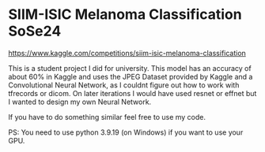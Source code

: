 # SIIM-ISIC Melanoma Classification SoSe24
https://www.kaggle.com/competitions/siim-isic-melanoma-classification

This is a student project I did for university.
This model has an accuracy of about 60% in Kaggle and uses the JPEG Dataset provided by Kaggle and a Convolutional Neural Network, as I couldnt figure out how to work with tfrecords or dicom. On later iterations I would have used resnet or effnet but I wanted to design my own Neural Network.

If you have to do something similar feel free to use my code.

PS: You need to use python 3.9.19 (on Windows) if you want to use your GPU.
